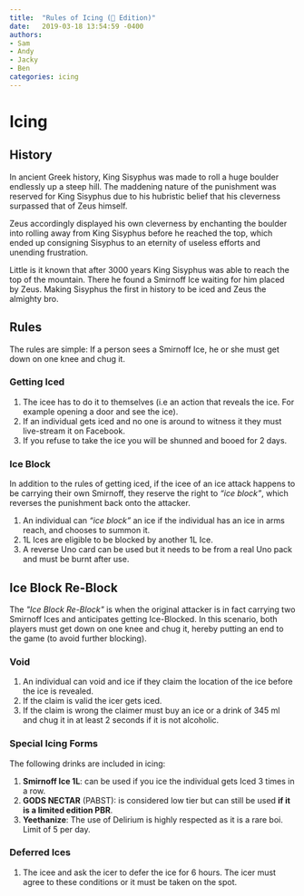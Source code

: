 ```yaml
---
title:  "Rules of Icing (🍞 Edition)"
date:   2019-03-18 13:54:59 -0400
authors:
- Sam
- Andy
- Jacky
- Ben
categories: icing
---
```


# Icing

## History
In ancient Greek history, King Sisyphus was made to roll a huge boulder endlessly up a steep hill. The maddening nature of the punishment was reserved for King Sisyphus due to his hubristic belief that his cleverness surpassed that of Zeus himself.

Zeus accordingly displayed his own cleverness by enchanting the boulder into rolling away from King Sisyphus before he reached the top, which ended up consigning Sisyphus to an eternity of useless efforts and unending frustration.

Little is it known that after 3000 years King Sisyphus was able to reach the top of the mountain. There he found a Smirnoff Ice waiting for him placed by Zeus. Making Sisyphus the first in history to be iced and Zeus the almighty bro.

## Rules
The rules are simple: If a person sees a Smirnoff Ice, he or she must get down on one knee and chug it.

### Getting Iced
1. The icee has to do it to themselves (i.e an action that reveals the ice. For example opening a door and see the ice).
1. If an individual gets iced and no one is around to witness it they must live-stream it on Facebook.
1. If you refuse to take the ice you will be shunned and booed for 2 days.

### Ice Block
In addition to the rules of getting iced, if the icee of an ice attack happens to be carrying their own Smirnoff, they reserve the right to _“ice block”_, which reverses the punishment back onto the attacker.

1. An individual can _“ice block”_ an ice if the individual has an ice in arms reach, and chooses to summon it.
1. 1L Ices are eligible to be blocked by another 1L Ice.
1. A reverse Uno card can be used but it needs to be from a real Uno pack and must be burnt after use.

## Ice Block Re-Block
The _"Ice Block Re-Block"_ is when the original attacker is in fact carrying two Smirnoff Ices and anticipates getting Ice-Blocked. In this scenario, both players must get down on one knee and chug it, hereby putting an end to the game (to avoid further blocking).

### Void
1. An individual can void and ice if they claim the location of the ice before the ice is revealed.
1. If the claim is valid the icer gets iced.
1. If the claim is wrong the claimer must buy an ice or a drink of 345 ml and chug it in at least 2 seconds if it is not alcoholic.

### Special Icing Forms
The following drinks are included in icing:
1. **Smirnoff Ice 1L**: can be used if you ice the individual gets Iced 3 times in a row.
1. **GODS NECTAR** (PABST): is considered low tier but can still be used __if it is a limited edition PBR__.
1. **Yeethanize**: The use of Delirium is highly respected as it is a rare boi. Limit of 5 per day.

### Deferred Ices
1. The icee and ask the icer to defer the ice for 6 hours. The icer must agree to these conditions or it must be taken on the spot.
